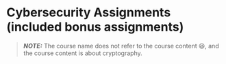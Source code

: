 # Cybersecurity Assignments (included bonus assignments)

> **_NOTE:_** The course name does not refer to the course content :laughing:, and the course content is about cryptography.
